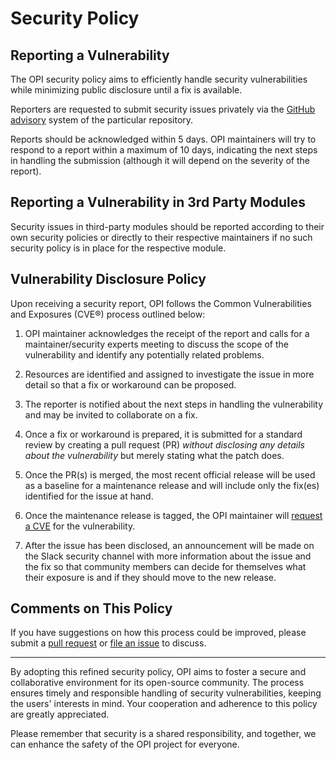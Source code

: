 # Security Policy

## Reporting a Vulnerability

The OPI security policy aims to efficiently handle security vulnerabilities
while minimizing public disclosure until a fix is available.

Reporters are requested to submit security issues privately via the
[GitHub advisory](https://docs.github.com/en/code-security/security-advisories/guidance-on-reporting-and-writing/privately-reporting-a-security-vulnerability)
system of the particular repository.

Reports should be acknowledged within 5 days. OPI maintainers will try to
respond to a report within a maximum of 10 days, indicating the next steps
in handling the submission (although it will depend on the severity of the
report).

## Reporting a Vulnerability in 3rd Party Modules

Security issues in third-party modules should be reported according to their
own security policies or directly to their respective maintainers if no such
security policy is in place for the respective module.

## Vulnerability Disclosure Policy

Upon receiving a security report, OPI follows the Common Vulnerabilities and
Exposures (CVE®) process outlined below:

1. OPI maintainer acknowledges the receipt of the report and calls for a
maintainer/security experts meeting to discuss the scope of the vulnerability
and identify any potentially related problems.

2. Resources are identified and assigned to investigate the issue in more detail
so that a fix or workaround can be proposed.

3. The reporter is notified about the next steps in handling the vulnerability
and may be invited to collaborate on a fix.

4. Once a fix or workaround is prepared, it is submitted for a standard review
by creating a pull request (PR) *without disclosing any details about the
vulnerability* but merely stating what the patch does.

5. Once the PR(s) is merged, the most recent official release will be used as
a baseline for a maintenance release and will include only the fix(es)
identified for the issue at hand.

6. Once the maintenance release is tagged, the OPI maintainer will
[request a CVE](https://www.cve.org/ReportRequest/ReportRequestForNonCNAs#RequestCVEID) for the vulnerability.

7. After the issue has been disclosed, an announcement will be made on the Slack
security channel with more information about the issue and the fix so that
community members can decide for themselves what their exposure is and if they
should move to the new release.

## Comments on This Policy

If you have suggestions on how this process could be improved, please submit
a [pull request](https://github.com/opiproject/opi) or [file an issue](https://github.com/opiproject/opi/issues/new) to discuss.

---

By adopting this refined security policy, OPI aims to foster a secure and
collaborative environment for its open-source community. The process ensures
timely and responsible handling of security vulnerabilities, keeping the users'
interests in mind. Your cooperation and adherence to this policy are greatly
appreciated.

Please remember that security is a shared responsibility, and together, we can
enhance the safety of the OPI project for everyone.
